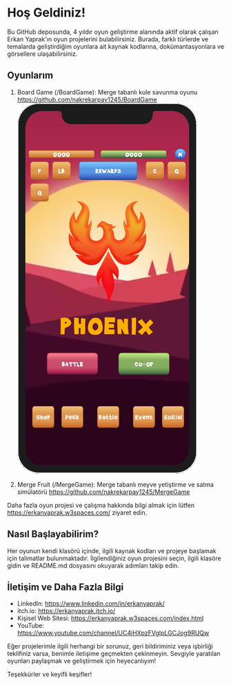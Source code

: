 # Hoş Geldiniz!

Bu GitHub deposunda, 4 yıldır oyun geliştirme alanında aktif olarak çalışan Erkan Yaprak'ın oyun projelerini bulabilirsiniz. Burada, farklı türlerde ve temalarda geliştirdiğim oyunlara ait kaynak kodlarına, dokümantasyonlara ve görsellere ulaşabilirsiniz.

## Oyunlarım

1. Board Game (/BoardGame): Merge tabanlı kule savunma oyunu
https://github.com/nakrekarpay1245/BoardGame
![Battle Menu Ekran Görüntüsü](https://github.com/nakrekarpay1245/BoardGame/blob/main/BoardGame/Assets/Images/ScreenShoots/BattleMenu.png)

3. Merge Fruit (/MergeGame): Merge tabanlı meyve yetiştirme ve satma simülatörü
https://github.com/nakrekarpay1245/MergeGame
<!--![Battle Menu Ekran Görüntüsü](https://github.com/nakrekarpay1245/BoardGame/blob/main/BoardGame/Assets/Images/ScreenShoots/BattleMenu.png)-->

Daha fazla oyun projesi ve çalışma hakkında bilgi almak için lütfen https://erkanyaprak.w3spaces.com/ ziyaret edin.

## Nasıl Başlayabilirim?

Her oyunun kendi klasörü içinde, ilgili kaynak kodları ve projeye başlamak için talimatlar bulunmaktadır. İlgilendiğiniz oyun projesini seçin, ilgili klasöre gidin ve README.md dosyasını okuyarak adımları takip edin.

## İletişim ve Daha Fazla Bilgi

- LinkedIn: https://www.linkedin.com/in/erkanyaprak/
- itch.io: https://erkanyaprak.itch.io/
- Kişisel Web Sitesi: https://erkanyaprak.w3spaces.com/index.html
- YouTube: https://www.youtube.com/channel/UC4jHXpzFVgIpLGCJog9RUQw

Eğer projelerimle ilgili herhangi bir sorunuz, geri bildiriminiz veya işbirliği teklifiniz varsa, benimle iletişime geçmekten çekinmeyin. Sevgiyle yaratılan oyunları paylaşmak ve geliştirmek için heyecanlıyım!

Teşekkürler ve keyifli keşifler!
